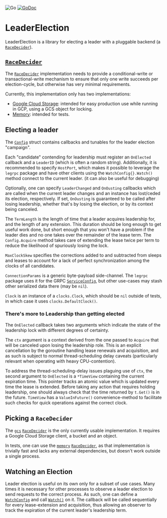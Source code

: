 ![Go](https://github.com/vimeo/leaderelection/workflows/Go/badge.svg)
[![GoDoc](https://godoc.org/github.com/vimeo/leaderelection?status.svg)](https://godoc.org/github.com/vimeo/leaderelection)

# LeaderElection

LeaderElection is a library for electing a leader with a pluggable backend (a
[`RaceDecider`]).

## [`RaceDecider`]
The [`RaceDecider`] implementation needs to provide a conditional-write or
transactional-write mechanism to ensure that only one write succeeds per
election-cycle, but otherwise has very minimal requirements.

Currently, this implementation only has two implementations:
 - [Google Cloud Storage][`gcs`]: intended for easy production use while running in GCP, using a GCS object for locking.
 - [Memory][`memory`]: intended for tests.

## Electing a leader

The [`Config`] struct contains callbacks and tunables for the leader election
"campaign".

Each "candidate" contending for leadership must register an `OnElected` callback
and a `LeaderID` (which is often a random string). Additionally, it is
recommended to specify `HostPort`, which makes it possible to leverage the
`legrpc` package and have other clients using the `WatchConfig{}.Watch()` method
connect to the current leader. (it can also be useful for debugging)

Optionally, one can specify `LeaderChanged` and `OnOusting` callbacks which are
called when the current leader changes and an instance has lost/ceded its
election, respectively. If set, `OnOusting` is guaranteed to be called after
losing leadership, whether that's by losing the election, or by its context
being canceled.

The `TermLength` is the length of time that a leader acquires leadership for,
and the length of any extension. This duration should be long enough to get
useful work done, but short enough that you won't have a problem if the leader
dies and no one takes over the remainder of the lease term. The `Config.Acquire`
method takes care of extending the lease twice per term to reduce the likelihood
of spuriously losing the lock.

`MaxClockSkew` specifies the corrections added to and subtracted from sleeps
and leases to account for a lack of perfect synchronization among the clocks of
all candidates.

`ConnectionParams` is a generic byte-payload side-channel. The `legrpc` package
uses it for the GRPC [`ServiceConfig`], but other use-cases may stash other
serialized data there (may be `nil`).

`Clock` is an instance of a `clocks.Clock`, which should be `nil` outside of
tests, in which case it uses `clocks.DefaultClock()`.

### There's more to Leadership than getting elected

The `OnElected` callback takes two arguments which indicate the state of the
leadership lock with different degrees of certainty.

The `ctx` argument is a context derived from the one passed to `Acquire` that
will be canceled upon losing the leadership role. This is an explicit
cancellation by the goroutine handling lease renewals and acquisition, and as
such is subject to normal thread-scheduling delay caveats (particularly relevant
when operating with heavy CPU-contention).

To address the thread-scheduling-delay issues plaguing use of `ctx`, the
second argument to `OnElected` is a `*TimeView` containing the current
expiration time. This pointer tracks an atomic value which is updated every time
the lease is extended.  Before taking any action that requires holding
leadership, one should always check that the time returned by `t.Get()` is in
the future. `TimeView` has a `ValueInFuture()` convenience-method to facilitate
such checks for quick operations against the correct clock.

## Picking a `RaceDecider`

The [`gcs`] [`RaceDecider`] is the only currently usable implementation. It
requires a Google Cloud Storage client, a bucket and an object.

In tests, one can use the [`memory`] [`RaceDecider`], as that implementation
is trivially fast and lacks any external dependencies, but doesn't work outside
a single process.

## Watching an Election

Leader election is useful on its own only for a subset of use cases. Many times
it is necessary for other processes to observe a leader election to send
requests to the correct process. As such, one can define a [`WatchConfig`] and
call [`Watch()`] on it. The callback will be called sequentially for every
lease-extension and acquisition, thus allowing an observer to track the
expiration of the current leader's leadership term.

[`RaceDecider`]: https://pkg.go.dev/github.com/vimeo/leaderelection?tab=doc#RaceDecider
[`WatchConfig`]: https://pkg.go.dev/github.com/vimeo/leaderelection?tab=doc#WatchConfig
[`Watch()`]: https://pkg.go.dev/github.com/vimeo/leaderelection?tab=doc#WatchConfig.Watch
[`Config`]: https://pkg.go.dev/github.com/vimeo/leaderelection?tab=doc#Config
[`ServiceConfig`]: https://github.com/grpc/grpc/blob/master/doc/service_config.md
[`gcs`]: https://pkg.go.dev/github.com/vimeo/leaderelection/gcs
[`memory`]: https://pkg.go.dev/github.com/vimeo/leaderelection/memory
